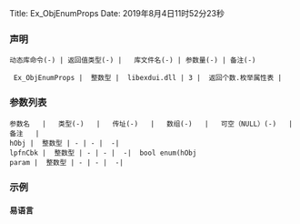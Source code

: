 Title: Ex_ObjEnumProps
Date: 2019年8月4日11时52分23秒

### 声明


```table
动态库命令(-) | 返回值类型(-) |   库文件名(-) | 参数量(-) | 备注(-)

 Ex_ObjEnumProps |  整数型 |  libexdui.dll | 3 |  返回个数.枚举属性表 | 
```


### 参数列表

```table
参数名   |   类型(-)   |   传址(-)   |   数组(-)   |   可空（NULL）(-)   |   备注   |
hObj |  整数型 | - | - |  -| 
lpfnCbk |  整数型 | - | - |  -|  bool enum(hObj
param |  整数型 | - | - |  -| 
```




### 示例
#### 易语言
```c

```